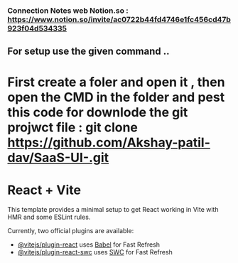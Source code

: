 
### Connection Notes web Notion.so : https://www.notion.so/invite/ac0722b44fd4746e1fc456cd47b923f04d534335



## For setup use the given command ..
# First create a foler and open it , then open the CMD in the folder and pest this code for downlode the git projwct file : git clone https://github.com/Akshay-patil-dav/SaaS-UI-.git
# React + Vite

This template provides a minimal setup to get React working in Vite with HMR and some ESLint rules.

Currently, two official plugins are available:

- [@vitejs/plugin-react](https://github.com/vitejs/vite-plugin-react/blob/main/packages/plugin-react/README.md) uses [Babel](https://babeljs.io/) for Fast Refresh
- [@vitejs/plugin-react-swc](https://github.com/vitejs/vite-plugin-react-swc) uses [SWC](https://swc.rs/) for Fast Refresh
